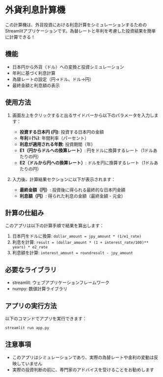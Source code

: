 # 外貨利息計算機

この計算機は、外貨投資における利息計算をシミュレーションするためのStreamlitアプリケーションです。為替レートと年利を考慮した投資結果を簡単に計算できる！

## 機能

- 日本円から外貨（ドル）への変換と投資シミュレーション
- 年利に基づく利息計算
- 為替レートの設定（円→ドル、ドル→円）
- 最終金額と利息額の表示

## 使用方法

1. 画面左上をクリックすると出るサイドバーから以下のパラメータを入力します：
   - **投資する日本円 (円)**: 投資する日本円の金額
   - **年利 i (%)**: 年間利率（パーセント）
   - **利息が適用される年数**: 投資期間（年）
   - **E1（円からドルへの換算レート）**: 円をドルに換算するレート（1ドルあたりの円）
   - **E2（ドルから円への換算レート）**: ドルを円に換算するレート（1ドルあたりの円）

2. 入力後、計算結果セクションに以下が表示されます：
   - **最終金額（円）**: 投資後に得られる最終的な日本円金額
   - **利息額（円）**: 得られた利息の金額（最終金額 - 元金）

## 計算の仕組み

このアプリは以下の計算手順で結果を算出します：

1. 日本円をドルに換算: `dollar_amount = jpy_amount * (1/e1_rate)`
2. 利息を計算: `result = (dollar_amount * (1 + interest_rate/100)** years) * e2_rate`
3. 利息額を計算: `interest_amount = roundresult - jpy_amount`

## 必要なライブラリ

- streamlit: ウェブアプリケーションフレームワーク
- numpy: 数値計算ライブラリ

## アプリの実行方法

以下のコマンドでアプリを実行できます：

```bash
streamlit run app.py
```

## 注意事項

- このアプリはシミュレーションであり、実際の為替レートや金利の変動は反映していません
- 実際の投資判断の前に、専門家のアドバイスを受けることをお勧めします

